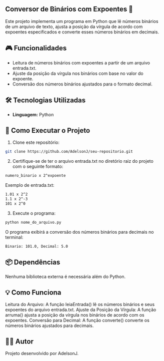 ## Conversor de Binários com Expoentes 🔢
Este projeto implementa um programa em Python que lê números binários de um arquivo de texto, ajusta a posição da vírgula de acordo com expoentes especificados e converte esses números binários em decimais.

## 🎮 Funcionalidades
- Leitura de números binários com expoentes a partir de um arquivo entrada.txt.
- Ajuste da posição da vírgula nos binários com base no valor do expoente.
- Conversão dos números binários ajustados para o formato decimal.

## 🛠️ Tecnologias Utilizadas
- **Linguagem:** Python

## 🚀 Como Executar o Projeto
1. Clone este repositório:
  ```bash
  git clone https://github.com/AdelsonJ/seu-repositorio.git
  ```
2. Certifique-se de ter o arquivo entrada.txt no diretório raiz do projeto com o seguinte formato:
  ```bash
  numero_binario x 2^expoente
  ```

Exemplo de entrada.txt:

  ```bash
  1.01 x 2^2
  1.1 x 2^-3
  101 x 2^0
  ```

3. Execute o programa:

  ```bash
  python nome_do_arquivo.py
  ```

O programa exibirá a conversão dos números binários para decimais no terminal:
  
  ```vbnet
  Binario: 101.0, Decimal: 5.0
  ```

## 📦 Dependências
Nenhuma biblioteca externa é necessária além do Python.

## 💡 Como Funciona
Leitura do Arquivo: A função leiaEntrada() lê os números binários e seus expoentes do arquivo entrada.txt.
Ajuste da Posição da Vírgula: A função arruma() ajusta a posição da vírgula nos binários de acordo com os expoentes.
Conversão para Decimal: A função converte() converte os números binários ajustados para decimais.

## 🧑‍💻 Autor
Projeto desenvolvido por AdelsonJ.
